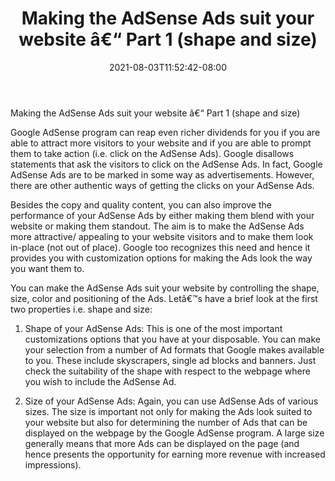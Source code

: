 ﻿---
title: "Making the AdSense Ads suit your website â€“ Part 1 (shape and size)"
date: 2021-08-03T11:52:42-08:00
description: "AdsenseArticles Tips for Web Success"
featured_image: "/images/AdsenseArticles.jpg"
tags: ["AdsenseArticles"]
---

Making the AdSense Ads suit your website â€“ Part 1 (shape and size)

Google AdSense program can reap even richer dividends for you if you are able to attract more visitors to your website and if you are able to prompt them to take action (i.e. click on the AdSense Ads). Google disallows statements that ask the visitors to click on the AdSense Ads. In fact, Google AdSense Ads are to be marked in some way as advertisements. However, there are other authentic ways of getting the clicks on your AdSense Ads.

Besides the copy and quality content, you can also improve the performance of your AdSense Ads by either making them blend with your website or making them standout. The aim is to make the AdSense Ads more attractive/ appealing to your website visitors and to make them look in-place (not out of place). Google too recognizes this need and hence it provides you with customization options for making the Ads look the way you want them to.

You can make the AdSense Ads suit your website by controlling the shape, size, color and positioning of the Ads. Letâ€™s have a brief look at the first two properties i.e. shape and size:

1.	Shape of your AdSense Ads: This is one of the most important customizations options that you have at your disposable. You can make your selection from a number of Ad formats that Google makes available to you. These include skyscrapers, single ad blocks and banners. Just check the suitability of the shape with respect to the webpage where you wish to include the AdSense Ad.

2.	Size of your AdSense Ads: Again, you can use AdSense Ads of various sizes. The size is important not only for making the Ads look suited to your website but also for determining the number of Ads that can be displayed on the webpage by the Google AdSense program. A large size generally means that more Ads can be displayed on the page (and hence presents the opportunity for earning more revenue with increased impressions).
